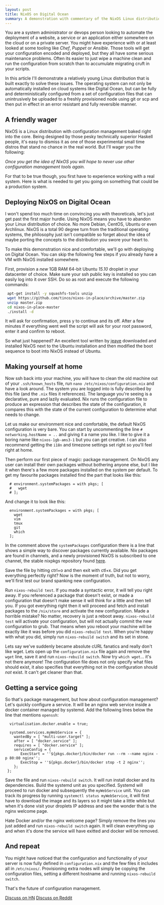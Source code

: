 ```yaml
---
layout: post
title: NixOS on Digital Ocean
summary: A demonstration with commentary of the NixOS Linux distribution by deploying a service on a node in the Digital Ocean cloud.
---
```


You are a system administrator or devops person looking
to automate the deployment of a website, a service or an application
either somewhere on the cloud or on a private server. You might have
experience with or at least looked at some tooling like *Chef*, *Puppet* or *Ansible*.
Those tools will get your configuration encoded and deployed, but they all
have some serious maintenance problems. Often its easier to just wipe
a machine clean and run the configuration from scratch than to accumulate
migrating cruft in your scripts.

In this article I'll demonstrate a relatively young Linux distribution that is
built exactly to solve these issues. The operating system can not only be automatically
installed on cloud systems like Digital Ocean, but can be fully and deterministically
configured from a set of configuration files that can unintrusively be uploaded to
a freshly provisioned node using git or scp and then put in effect in an error resistant
and fully reversible manner.

## A friendly wager
NixOS is a Linux distribution with configuration management baked right into the core. 
Being designed by those pesky technically superior Haskell people, it's easy to dismiss
it as one of those experimental small time distros that stand no chance in the real world.
But I'll wager you the following:

*Once you get the idea of NixOS you will hope to never use other configuration 
management tools again.* 

For that to be true though, you first have to experience working with a real system. Here is
 what is needed to get you going on something that could be a production system.

## Deploying NixOS on Digital Ocean
I won't spend too much time on convincing you with theoreticals, let's just get 
past the first major hurdle. Using NixOS means you have to abandon your Linux distribution
of choice. No more Debian, CentOS, Ubuntu or even Archlinux. NixOS is a total 90 degree
turn from the traditional operating systems, the philosophy just isn't compatible so
forget about the idea of maybe porting the concepts to the distribution you swore your
heart to.

To make this demonstration nice and comfortable, we'll go with deploying on Digital
Ocean. You can skip the following few steps if you already have a VM with NixOS installed
somewhere.

First, provision a *new* 1GB RAM 64-bit Ubuntu *15.10* droplet in your datacenter of choice. Make sure your
ssh public key is installed so you can easily log into it over SSH. Do so as root and execute the
following commands:

~~~ bash
 apt-get install -y squashfs-tools unzip
 wget https://github.com/tinco/nixos-in-place/archive/master.zip
 unzip master.zip
 cd nixos-in-place-master
 ./install -d
~~~

It will ask for confirmation, press y to continue and its off. After a few minutes if everything
went well the script will ask for your root password, enter it and confirm to reboot.

So what just happened? An excellent tool written by [jeaye](https://github.com/jeaye/nixos-in-place)
downloaded and installed NixOS next to the Ubuntu installation and then modified the boot sequence
to boot into NixOS instead of Ubuntu.

## Making yourself at home

Now ssh back into your machine, you will have to clean the old machine out of your `.ssh/known_hosts` file,
 run `nano /etc/nixos/configuration.nix` and have a look around. The system you are logged into is
 fully described by this file (and the `.nix` files it references). The language you're seeing is a 
declarative, pure and lazily evaluated. Nix runs the configuration file to produce an expression that
describes the state of the configuration, it compares this with the state of the current configuration
to determine what needs to change. 

Let us make our environment nice and comfortable, the default NixOS configuration is very bare.
You can start by uncommenting the line `# networking.hostName = ..` and giving it a name you like. I
like to give it a boring name like `nixos-1gb-ams3-1` but you can get creative. I can also recommend
getting the `i18n` and timezone settings set right so you'll feel right at home.

Then perform our first piece of magic: package management. On NixOS any user can install
their own packages without bothering anyone else, but I like it when there's a few more packages
installed on the system per default. To get my favourite packages installed find the part that
looks like this:

~~~
  # environment.systemPackages = with pkgs; [
  #   wget
  # ];
~~~

And change it to look like this:

~~~
  environment.systemPackages = with pkgs; [
    wget
    vim
    tmux
    git
    which
  ];
~~~

In the comment above the `systemPackages` configuration there is a line that shows a simple way to
discover packages currently available. Nix packages are found in channels, and a newly provisioned
NixOS is subscribed to one channel, the stable nixpkgs repository found [here](https://github.com/NixOS/nixpkgs).

Save the file by hitting ctrl+o and then exit with ctl+x. Did you get everything perfectly right?
Now is the moment of truth, but not to worry, we'll first test our brand spanking new configuration.

Run `nixos-rebuild test`. If you made a syntactic error, it will tell you right away. If you referenced
a package that doesn't exist, or made a configuration that doesn't make sense it will think for a little
and then tell you. If you got everything right then it will proceed and fetch and install packages to
the `/nix/store` and activate the new configuration. Made a horrible mistake? No matter, recovery is
just a reboot away. `nixos-rebuild test` will activate your configuration, but will not actually commit
the new configuration to grub. That means when you reboot your machine will be exactly like it was before
you did `nixos-rebuild test`. When you're happy with what you did, simply run `nixos-rebuild switch` and its
set in stone.

Lets say we've suddenly became absolute cURL fanatics and really don't like wget. Lets open up the `configuration.nix`
file again and remove the `wget` line, save it and run `nixos-rebuild switch`. Now try `which wget`... it's not there anymore!
The configuration file does not only specify what files should exist, it also specifies that everything not in the configuration
should *not* exist. It can't get cleaner than that.

## Getting a service going

So that's package management, but how about configuration management? Let's quickly configure a service.
It will be an nginx web service inside a docker container managed by systemd. Add the following lines below the line that mentions `openssh`:

~~~
  virtualisation.docker.enable = true;

  systemd.services.myWebService = {
    wantedBy = [ "multi-user.target" ];
    after = [ "docker.service" ];
    requires = [ "docker.service" ];
    serviceConfig = {
       ExecStart = ''${pkgs.docker}/bin/docker run --rm --name nginx -p 80:80 nginx'';
       ExecStop = ''${pkgs.docker}/bin/docker stop -t 2 nginx'';
    };
 };
~~~

Save the file and run `nixos-rebuild switch`. It will run install docker and its dependencies. Build the
systemd unit as you specified. Systemd will proceed to run docker and subsequently the `myWebService` unit.
You can track its progress by running `systemctl status myWebService`, it will first have to download the
image and its layers so it might take a little while but when it's done visit your droplets IP address and
see the wonder that is the nginx welcome page. 

Hate Docker and/or the nginx welcome page? Simply remove the lines you just added and run `nixos-rebuild switch`
again. It will clean everything up and when it's done the service will have exitted and docker will be removed.

## And repeat

You might have noticed that the configuration and functionality of your server is now fully defined in `configuration.nix`
and the few files it includes all in `/etc/nixos/`. Provisioning extra nodes will simply be copying the configuration
files, setting a different hostname and running `nixos-rebuild switch`. 

That's the future of configuration management.

[Discuss on HN](https://news.ycombinator.com/item?id=11041240)
[Discuss on Reddit](https://www.reddit.com/r/NixOS/comments/44attf/nixos_on_digital_ocean)

